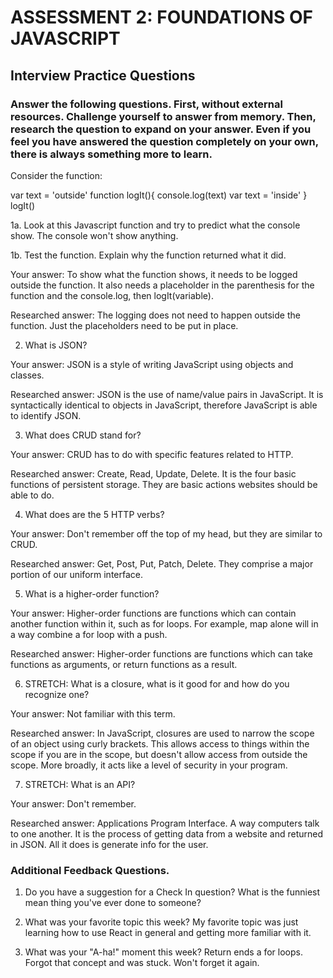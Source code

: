 # ASSESSMENT 2: FOUNDATIONS OF JAVASCRIPT
## Interview Practice Questions

### Answer the following questions. First, without external resources. Challenge yourself to answer from memory. Then, research the question to expand on your answer. Even if you feel you have answered the question completely on your own, there is always something more to learn.

Consider the function:

var text = 'outside'
function logIt(){
  console.log(text)
  var text = 'inside'
}
logIt()


1a. Look at this Javascript function and try to predict what the console show.
The console won't show anything.


1b. Test the function. Explain why the function returned what it did.

  Your answer:  To show what the function shows, it needs to be logged outside the function. It also needs a placeholder in the parenthesis for the function and the console.log, then logIt(variable).

  Researched answer:  The logging does not need to happen outside the function. Just the placeholders need to be put in place.


2. What is JSON?

  Your answer:  JSON is a style of writing JavaScript using objects and classes.

  Researched answer:  JSON is the use of name/value pairs in JavaScript. It is syntactically identical to objects in JavaScript, therefore JavaScript is able to identify JSON.


3. What does CRUD stand for?

  Your answer:  CRUD has to do with specific features related to HTTP.

  Researched answer:  Create, Read, Update, Delete. It is the four basic functions of persistent storage. They are basic actions websites should be able to do.



4. What does are the 5 HTTP verbs?

  Your answer:  Don't remember off the top of my head, but they are similar to CRUD.

  Researched answer:  Get, Post, Put, Patch, Delete. They comprise a major portion of our uniform interface.


5. What is a higher-order function?

  Your answer:  Higher-order functions are functions which can contain another function within it, such as for loops. For example, map alone will in a way combine a for loop with a push.

  Researched answer:  Higher-order functions are functions which can take functions as arguments, or return functions as a result.


6. STRETCH: What is a closure, what is it good for and how do you recognize one?

  Your answer:  Not familiar with this term.

  Researched answer:  In JavaScript, closures are used to narrow the scope of an object using curly brackets. This allows access to things within the scope if you are in the scope, but doesn't allow access from outside the scope. More broadly, it acts like a level of security in your program.


7. STRETCH: What is an API?

  Your answer:  Don't remember.

  Researched answer:  Applications Program Interface. A way computers talk to one another. It is the process of getting data from a website and returned in JSON. All it does is generate info for the user.


### Additional Feedback Questions.

1. Do you have a suggestion for a Check In question?
What is the funniest mean thing you've ever done to someone?


2. What was your favorite topic this week?
My favorite topic was just learning how to use React in general and getting more familiar with it.


3. What was your "A-ha!" moment this week?
Return ends a for loops. Forgot that concept and was stuck. Won't forget it again.